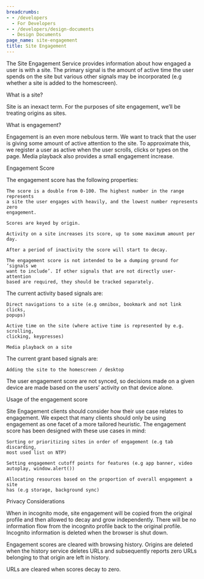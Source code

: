 ```yaml
---
breadcrumbs:
- - /developers
  - For Developers
- - /developers/design-documents
  - Design Documents
page_name: site-engagement
title: Site Engagement
---
```


The Site Engagement Service provides information about how engaged a user is
with a site. The primary signal is the amount of active time the user spends on
the site but various other signals may be incorporated (e.g whether a site is
added to the homescreen).

What is a site?

Site is an inexact term. For the purposes of site engagement, we’ll be treating
origins as sites.

What is engagement?

Engagement is an even more nebulous term. We want to track that the user is
giving some amount of active attention to the site. To approximate this, we
register a user as active when the user scrolls, clicks or types on the page.
Media playback also provides a small engagement increase.

Engagement Score

The engagement score has the following properties:

    The score is a double from 0-100. The highest number in the range represents
    a site the user engages with heavily, and the lowest number represents zero
    engagement.

    Scores are keyed by origin.

    Activity on a site increases its score, up to some maximum amount per day.

    After a period of inactivity the score will start to decay.

    The engagement score is not intended to be a dumping ground for ‘signals we
    want to include’. If other signals that are not directly user-attention
    based are required, they should be tracked separately.

The current activity based signals are:

    Direct navigations to a site (e.g omnibox, bookmark and not link clicks,
    popups)

    Active time on the site (where active time is represented by e.g. scrolling,
    clicking, keypresses)

    Media playback on a site

The current grant based signals are:

    Adding the site to the homescreen / desktop

The user engagement score are not synced, so decisions made on a given device
are made based on the users’ activity on that device alone.

Usage of the engagement score

Site Engagement clients should consider how their use case relates to
engagement. We expect that many clients should only be using engagement as one
facet of a more tailored heuristic. The engagement score has been designed with
these use cases in mind:

    Sorting or prioritizing sites in order of engagement (e.g tab discarding,
    most used list on NTP)

    Setting engagement cutoff points for features (e.g app banner, video
    autoplay, window.alert())

    Allocating resources based on the proportion of overall engagement a site
    has (e.g storage, background sync)

Privacy Considerations

When in incognito mode, site engagement will be copied from the original profile
and then allowed to decay and grow independently. There will be no information
flow from the incognito profile back to the original profile. Incognito
information is deleted when the browser is shut down.

Engagement scores are cleared with browsing history. Origins are deleted when
the history service deletes URLs and subsequently reports zero URLs belonging to
that origin are left in history.

URLs are cleared when scores decay to zero.
